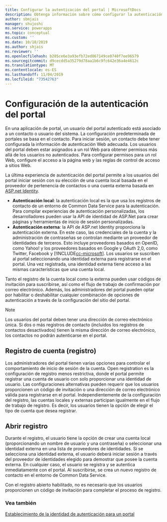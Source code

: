 ```yaml
---
title: Configurar la autenticación del portal | MicrosoftDocs
description: Obtenga información sobre cómo configurar la autenticación para un portal.
author: sbmjais
manager: shujoshi
ms.service: powerapps
ms.topic: conceptual
ms.custom: ''
ms.date: 10/18/2019
ms.author: shjais
ms.reviewer: ''
ms.openlocfilehash: b285ce6e3a93efb72ed867149ce0740f7ee96579
ms.sourcegitcommit: d9cecdd5a35279d78aa1b6c9fc642e36a4e4612c
ms.translationtype: MT
ms.contentlocale: es-ES
ms.lasthandoff: 11/04/2019
ms.locfileid: "73542763"
---
```

# <a name="configure-portal-authentication"></a>Configuración de la autenticación del portal

En una aplicación de portal, un usuario del portal autenticado está asociado a un contacto o usuario del sistema. La configuración predeterminada de portales se basa en el contacto. Para iniciar sesión, un contacto debe tener configurada la información de autenticación Web adecuada. Los usuarios del portal deben estar asignados a un rol Web para obtener permisos más allá de los usuarios no autenticados. Para configurar permisos para un rol Web, configure el acceso a la página web y las reglas de control de acceso a sitios Web.

La última experiencia de autenticación del portal permite a los usuarios del portal iniciar sesión con su elección de una cuenta local basada en el proveedor de pertenencia de contactos o una cuenta externa basada en [ASP.net Identity](https://www.asp.net/identity).   

- **Autenticación local**: la autenticación local es la que usa los registros de contacto de un entorno de Common Data Service para la autenticación. Para compilar experiencias de autenticación personalizadas, los desarrolladores pueden usar la API de identidad de ASP.Net para crear páginas y herramientas de inicio de sesión personalizadas.
- **Autenticación externa**: la API de ASP.net Identity proporciona la autenticación externa. En este caso, las credenciales de la cuenta y la administración de contraseñas se controlan mediante un proveedor de identidades de terceros. Esto incluye proveedores basados en OpenID, como Yahoo! y los proveedores basados en Google y OAuth 2,0, como Twitter, Facebook y [!INCLUDE[cc-microsoft](../../../includes/cc-microsoft.md)]. Los usuarios se suscriben al portal seleccionando una identidad externa para registrarse en el portal. Una vez registrada, una identidad externa tiene acceso a las mismas características que una cuenta local. 

Tanto el registro de la cuenta local como la externa pueden usar códigos de invitación para suscribirse, así como el flujo de trabajo de confirmación por correo electrónico. Además, los administradores del portal pueden optar por habilitar o deshabilitar cualquier combinación de opciones de autenticación a través de la configuración del sitio del portal.

> [!NOTE]
> Los usuarios del portal deben tener una dirección de correo electrónico única. Si dos o más registros de contacto (incluidos los registros de contactos desactivados) tienen la misma dirección de correo electrónico, los contactos no podrán autenticarse en el portal.

## <a name="account-sign-up-registration"></a>Registro de cuenta (registro)

Los administradores del portal tienen varias opciones para controlar el comportamiento de inicio de sesión de la cuenta. Open registration es la configuración de registro menos restrictiva, donde el portal permite registrar una cuenta de usuario con solo proporcionar una identidad de usuario. Las configuraciones alternativas pueden requerir que los usuarios proporcionen un código de invitación o una dirección de correo electrónico válida para registrarse en el portal. Independientemente de la configuración del registro, las cuentas locales y externas participan igualmente en el flujo de trabajo de registro. Es decir, los usuarios tienen la opción de elegir el tipo de cuenta que desea registrar.

## <a name="open-registration"></a>Abrir registro

Durante el registro, el usuario tiene la opción de crear una cuenta local (proporcionando un nombre de usuario y una contraseña) o seleccionar una identidad externa en una lista de proveedores de identidades. Si se selecciona una identidad externa, el usuario deberá iniciar sesión a través del proveedor de identidades elegido para demostrar que posee la cuenta externa. En cualquier caso, el usuario se registra y se autentica inmediatamente con el portal. Al suscribirse, se crea un nuevo registro de contacto en el entorno de Common Data Service.

Con el registro abierto habilitado, no es necesario que los usuarios proporcionen un código de invitación para completar el proceso de registro.

### <a name="see-also"></a>Vea también

[Establecimiento de la identidad de autenticación para un portal](set-authentication-identity.md)  
